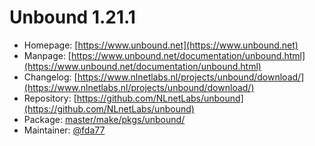 # Unbound 1.21.1
 - Homepage: [https://www.unbound.net](https://www.unbound.net)
 - Manpage: [https://www.unbound.net/documentation/unbound.html](https://www.unbound.net/documentation/unbound.html)
 - Changelog: [https://www.nlnetlabs.nl/projects/unbound/download/](https://www.nlnetlabs.nl/projects/unbound/download/)
 - Repository: [https://github.com/NLnetLabs/unbound](https://github.com/NLnetLabs/unbound)
 - Package: [master/make/pkgs/unbound/](https://github.com/Freetz-NG/freetz-ng/tree/master/make/pkgs/unbound/)
 - Maintainer: [@fda77](https://github.com/fda77)

